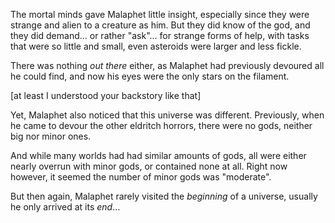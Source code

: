 The mortal minds gave Malaphet little insight, especially since they were strange and alien to a creature as him. But they did know of the god, and they did demand... or rather "ask"... for strange forms of help, with tasks that were so little and small, even asteroids were larger and less fickle.

There was nothing *out there* either, as Malaphet had previously devoured all he could find, and now his eyes were the only stars on the filament.

[at least I understood your backstory like that]

Yet, Malaphet also noticed that this universe was different. Previously, when he came to devour the other eldritch horrors, there were no gods, neither big nor minor ones.

And while many worlds had had similar amounts of gods, all were either nearly overrun with minor gods, or contained none at all. Right now however, it seemed the number of minor gods was "moderate". 

But then again, Malaphet rarely visited the *beginning* of a universe, usually he only arrived at its *end*...